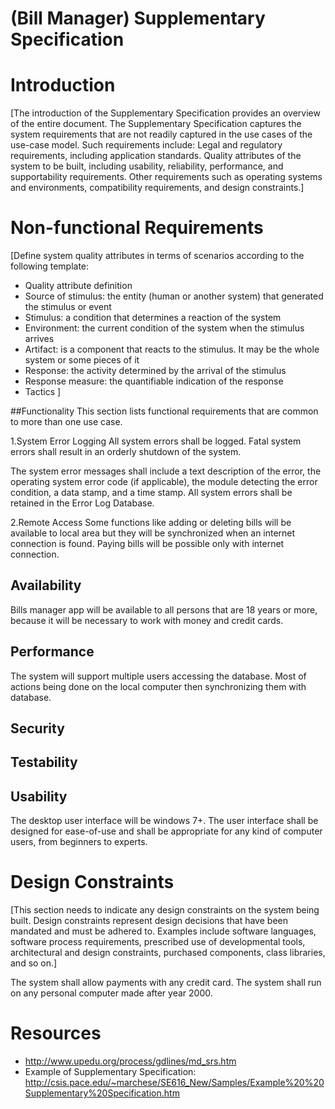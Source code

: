 # (Bill Manager) Supplementary Specification

# Introduction
[The introduction of the Supplementary Specification provides an overview of the entire document.
The Supplementary Specification captures the system requirements that are not readily captured in the use cases of the use-case model. Such requirements include:
Legal and regulatory requirements, including application standards.
Quality attributes of the system to be built, including usability, reliability, performance, and supportability requirements.
Other requirements such as operating systems and environments, compatibility requirements, and design constraints.]



# Non-functional Requirements

[Define system quality attributes in terms of scenarios according to the following template:
-	Quality attribute definition
-	Source of stimulus: the entity (human or another system) that generated the stimulus or event
-	Stimulus: a condition that determines a reaction of the system
-	Environment: the current condition of the system when the stimulus arrives
-	Artifact: is a component that reacts to the stimulus. It may be the whole system or some pieces of it
-	Response: the activity determined by the arrival of the stimulus
-	Response measure: the quantifiable indication of the response
-	Tactics
]

##Functionality
This section lists functional requirements that are common to more than one use case.

1.System Error Logging
All system errors shall be logged. Fatal system errors shall result in an orderly shutdown of the system.

The system error messages shall include a text description of the error, the operating system error code (if applicable), the module detecting the error condition, a data stamp, and a time stamp. All system errors shall be retained in the Error Log Database.

2.Remote Access
Some functions like adding or deleting bills will be available to local area but they will be  synchronized when an internet connection is found. Paying bills will be possible only with internet connection.

## Availability
Bills manager app will be available to all persons that are 18 years or more, because it will be necessary to work with money and credit cards.
## Performance
The system will support multiple users accessing the database. Most of actions being done on the local computer then synchronizing them with database.
## Security
## Testability
## Usability
The desktop user interface will be windows 7+.
The user interface shall be designed for ease-of-use and shall be appropriate for any kind of computer users, from beginners to experts.



# Design Constraints
[This section needs to indicate any design constraints on the system being built. Design constraints represent design decisions that have been mandated and must be adhered to. Examples include software languages, software process requirements, prescribed use of developmental tools, architectural and design constraints, purchased components, class libraries, and so on.]

The system shall allow payments with any credit card.
The system shall run on any personal computer made after year 2000.

# Resources

* http://www.upedu.org/process/gdlines/md_srs.htm
* Example of Supplementary Specification: http://csis.pace.edu/~marchese/SE616_New/Samples/Example%20%20Supplementary%20Specification.htm
